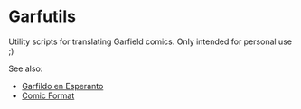 # Garfutils

Utility scripts for translating Garfield comics.
Only intended for personal use ;)

See also:

- [Garfildo en Esperanto](https://github.com/dxrcy/garfeo)
- [Comic Format](https://github.com/dxrcy/comic-format)

